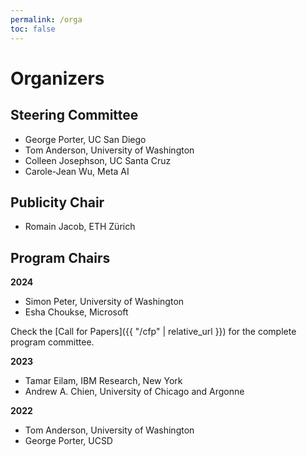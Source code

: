 ```yaml
---
permalink: /orga
toc: false
---
```


# Organizers

## Steering Committee

- George Porter, UC San Diego
- Tom Anderson, University of Washington
- Colleen Josephson, UC Santa Cruz
- Carole-Jean Wu, Meta AI

## Publicity Chair

- Romain Jacob, ETH Zürich

## Program Chairs

**2024**

- Simon Peter, University of Washington
- Esha Choukse, Microsoft

Check the [Call for Papers]({{ "/cfp" | relative_url }}) for the complete program committee.

**2023**

- Tamar Eilam, IBM Research, New York
- Andrew A. Chien, University of Chicago and Argonne

**2022**

- Tom Anderson, University of Washington
- George Porter, UCSD
